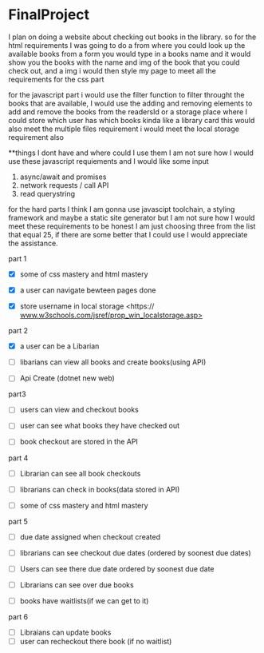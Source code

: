 # FinalProject
I plan on doing a website about checking out books in the library. 
so for the html requirements I was going to do a from where you could 
look up the available books from a form you would type in a books name and it would show you the books with the  name and img of the book that you could check out, and a img i would then style my page to meet all the requirements for the css part 

for the javascript part i would use the filter function to filter throught the books that are available, I would use the adding and removing elements to add and remove the books from the readersId or a storage place where I could store which user has which books kinda like a library card this would also meet the multiple files requirement i would meet the local storage requirement also 

**things I dont have and where could I use them
I am not sure how I would use these javascript requiements and I would like some input 
1) async/await and promises
2) network requests / call API
3) read querystring

for the hard parts I think I am gonna use javascipt toolchain, a styling framework 
and maybe a static site generator but I am not sure how I would meet these requirements to be honest I am just choosing three from the list that equal 25, if there are some better that I could use I would appreciate the assistance.



part 1 
   - [x] some of css mastery and html mastery
   - [x]  a user can navigate bewteen pages done 
   - [x] store username in local storage <https://  www.w3schools.com/jsref/prop_win_localstorage.asp>



part 2 
- [x] a user can be a Libarian 
- [ ] libarians can view all books and create books(using API)
- [ ] Api Create (dotnet new web)


part3 
- [ ] users can view and checkout books
- [ ] user can see what books they have checked out
- [ ] book checkout are stored in the API




part 4

- [ ] Librarian can see all book checkouts 
- [ ] librarians can check in books(data stored in API)
- [ ] some of css mastery and html mastery




part 5 
- [ ] due date assigned when checkout created 
- [ ] librarians can see checkout due dates (ordered by soonest due dates)
- [ ] Users can see there due date ordered by soonest due date 
- [ ] Librarians can see over due books 
- [ ] books have waitlists(if we can get to it)




part 6 
- [ ] Libraians can update books 
- [ ] user can recheckout there book (if no waitlist)